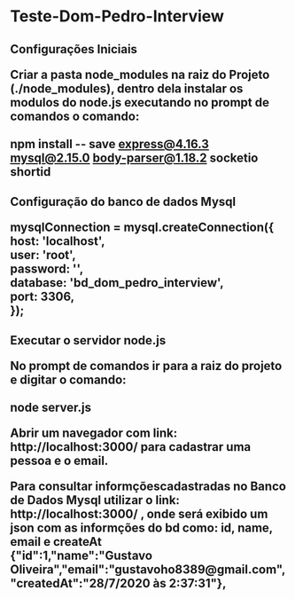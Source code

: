 # Teste-Dom-Pedro-Interview

<P><h2>Configurações Iniciais</h2</P>

Criar a pasta node_modules na raiz do Projeto (./node_modules), dentro dela instalar os modulos do node.js executando no prompt de comandos o comando:<br><br> npm install -- save express@4.16.3 mysql@2.15.0 body-parser@1.18.2 socketio shortid

<P><h2>Configuração do banco de dados Mysql</h2</P>

<p>   
    mysqlConnection = mysql.createConnection({<br>
    host: 'localhost',<br>
    user: 'root',<br>
    password: '',<br>
    database: 'bd_dom_pedro_interview',<br>
    port: 3306,<br>
    });
</p>  
<P><h2>Executar o servidor node.js</h2</P>

No prompt de comandos ir para a raiz do projeto e digitar o comando: <br><br>
node server.js

<p>Abrir um navegador com link: http://localhost:3000/  para cadastrar uma pessoa e o email.</p>

<p>Para consultar informçõescadastradas no Banco de Dados Mysql utilizar o link: http://localhost:3000/ , onde será exibido um json com as informções do bd como: id, name, email e createAt <br> {"id":1,"name":"Gustavo Oliveira","email":"gustavoho8389@gmail.com","createdAt":"28/7/2020 às 2:37:31"}, </p> 
